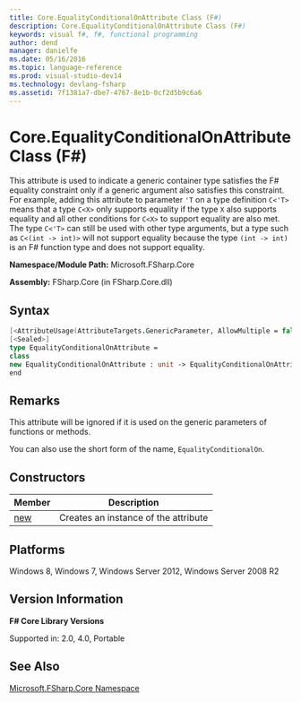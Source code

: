 ```yaml
---
title: Core.EqualityConditionalOnAttribute Class (F#)
description: Core.EqualityConditionalOnAttribute Class (F#)
keywords: visual f#, f#, functional programming
author: dend
manager: danielfe
ms.date: 05/16/2016
ms.topic: language-reference
ms.prod: visual-studio-dev14
ms.technology: devlang-fsharp
ms.assetid: 7f1381a7-dbe7-4767-8e1b-0cf2d5b9c6a6 
---
```


# Core.EqualityConditionalOnAttribute Class (F#)

This attribute is used to indicate a generic container type satisfies the F# equality constraint only if a generic argument also satisfies this constraint. For example, adding this attribute to parameter `'T` on a type definition `C<'T>` means that a type `C<X>` only supports equality if the type `X` also supports equality and all other conditions for `C<X>` to support equality are also met. The type `C<'T>` can still be used with other type arguments, but a type such as `C<(int -> int)>` will not support equality because the type `(int -> int)` is an F# function type and does not support equality.

**Namespace/Module Path:** Microsoft.FSharp.Core

**Assembly:** FSharp.Core (in FSharp.Core.dll)


## Syntax

```fsharp
[<AttributeUsage(AttributeTargets.GenericParameter, AllowMultiple = false)>]
[<Sealed>]
type EqualityConditionalOnAttribute =
class
new EqualityConditionalOnAttribute : unit -> EqualityConditionalOnAttribute
end
```

## Remarks
This attribute will be ignored if it is used on the generic parameters of functions or methods.

You can also use the short form of the name, `EqualityConditionalOn`.


## Constructors

|Member|Description|
|------|-----------|
|[new](https://msdn.microsoft.com/library/7fd67389-8d84-4376-bc9c-fc02ab507305)|Creates an instance of the attribute|

## Platforms
Windows 8, Windows 7, Windows Server 2012, Windows Server 2008 R2

## Version Information
**F# Core Library Versions**

Supported in: 2.0, 4.0, Portable

## See Also
[Microsoft.FSharp.Core Namespace](Microsoft.FSharp.Core-Namespace-%5BFSharp%5D.md)